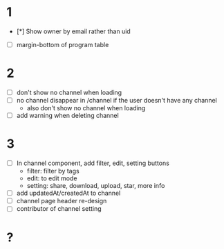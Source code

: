 # 1
- [*] Show owner by email rather than uid
- [ ] margin-bottom of program table

# 2
- [ ] don't show no channel when loading
- [ ] no channel disappear in /channel if the user doesn't have any channel
    - also don't show no channel when loading
- [ ] add warning when deleting channel

# 3
- [ ] In channel component, add filter, edit, setting buttons
    * filter: filter by tags
    * edit: to edit mode
    * setting: share, download, upload, star, more info
- [ ] add updatedAt/createdAt to channel
- [ ] channel page header re-design
- [ ] contributor of channel setting

# ?

